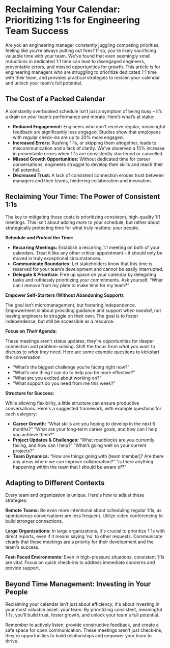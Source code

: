 # Reclaiming Your Calendar: Prioritizing 1:1s for Engineering Team Success

Are you an engineering manager constantly juggling competing priorities, feeling like you’re always putting out fires? If so, you're likely sacrificing valuable time with your team. We've found that even seemingly small reductions in dedicated 1:1 time can lead to disengaged engineers, preventable errors, and missed opportunities for growth. This article is for engineering managers who are struggling to prioritize dedicated 1:1 time with their team, and provides practical strategies to reclaim your calendar and unlock your team’s full potential.

## The Cost of a Packed Calendar

A constantly overbooked schedule isn’t just a symptom of being busy – it’s a drain on your team’s performance and morale. Here’s what’s at stake:

*   **Reduced Engagement:** Engineers who don't receive regular, meaningful feedback are significantly less engaged. Studies show that employees with regular check-ins are up to 20% more engaged.
*   **Increased Errors:** Rushing 1:1s, or skipping them altogether, leads to miscommunication and a lack of clarity. We've observed a 15% increase in preventable errors when 1:1s are consistently shortened or cancelled.
*   **Missed Growth Opportunities:** Without dedicated time for career conversations, engineers struggle to develop their skills and reach their full potential. 
*   **Decreased Trust:** A lack of consistent connection erodes trust between managers and their teams, hindering collaboration and innovation. 

## Reclaiming Your Time: The Power of Consistent 1:1s

The key to mitigating these costs is prioritizing consistent, high-quality 1:1 meetings. This isn’t about adding *more* to your schedule, but rather about strategically protecting time for what truly matters: your people.

**Schedule and *Protect* the Time:**

*   **Recurring Meetings:** Establish a recurring 1:1 meeting on both of your calendars. Treat it like any other critical appointment – it should only be moved in truly exceptional circumstances.
*   **Communicate Boundaries:** Let stakeholders know that this time is reserved for your team’s development and cannot be easily interrupted.
*   **Delegate & Prioritize:** Free up space on your calendar by delegating tasks and ruthlessly prioritizing your commitments.  Ask yourself, “What can I remove from my plate to make time for my team?”

**Empower Self-Starters (Without Abandoning Support):**

The goal isn’t micromanagement, but fostering independence. Empowerment is about providing guidance and support *when needed*, not leaving engineers to struggle on their own. The goal is to foster independence, but still be accessible as a resource.  

**Focus on *Their* Agenda:**

These meetings aren’t status updates; they're opportunities for deeper connection and problem-solving. Shift the focus from *what you* want to discuss to *what they* need. Here are some example questions to kickstart the conversation:

*   “What’s the biggest challenge you’re facing right now?”
*   “What’s one thing I can do to help you be more effective?”
*   “What are you excited about working on?”
*   "What support do you need from me this week?"

**Structure for Success:**

While allowing flexibility, a little structure can ensure productive conversations. Here's a suggested framework, with example questions for each category:

*   **Career Growth:** “What skills are you hoping to develop in the next 6 months?” “What are your long-term career goals, and how can I help you achieve them?”
*   **Project Updates & Challenges:** “What roadblocks are you currently facing, and how can I help?” “What’s going well on your current projects?”
*   **Team Dynamics:** “How are things going with [team member]? Are there any areas where we can improve collaboration?” “Is there anything happening within the team that I should be aware of?”

## Adapting to Different Contexts

Every team and organization is unique. Here's how to adjust these strategies:

**Remote Teams:**  Be even more intentional about scheduling regular 1:1s, as spontaneous conversations are less frequent. Utilize video conferencing to build stronger connections.

**Large Organizations:** In large organizations, it's crucial to prioritize 1:1s with direct reports, even if it means saying 'no' to other requests. Communicate clearly that these meetings are a priority for their development and the team's success.

**Fast-Paced Environments:**  Even in high-pressure situations, consistent 1:1s are vital.  Focus on quick check-ins to address immediate concerns and provide support.



## Beyond Time Management: Investing in Your People

Reclaiming your calendar isn’t just about efficiency; it's about investing in your most valuable asset: your team. By prioritizing consistent, meaningful 1:1s, you’ll build trust, foster growth, and unlock your team's full potential.  

Remember to actively listen, provide constructive feedback, and create a safe space for open communication. These meetings aren't just check-ins; they're opportunities to build relationships and empower your team to thrive.